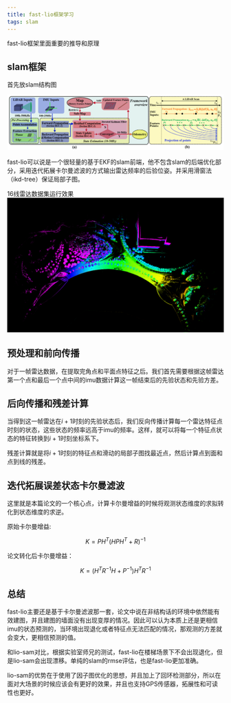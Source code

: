 ```yaml
---
title: fast-lio框架学习
tags: slam
---
```


fast-lio框架里面重要的推导和原理

<!--more-->

## slam框架
首先放slam结构图

![](/assets/fast_lio/frame.png)

fast-lio可以说是一个很轻量的基于EKF的slam前端，他不包含slam的后端优化部分，采用迭代拓展卡尔曼滤波的方式输出雷达频率的后验位姿。并采用滑窗法（ikd-tree）保证局部子图。

16线雷达数据集运行效果
![](/assets/fast_lio/results.png)

## 预处理和前向传播
对于一帧雷达数据，在提取完角点和平面点特征之后。我们首先需要根据这帧雷达第一个点和最后一个点中间的imu数据计算这一帧结束后的先验状态和先验方差。

## 后向传播和残差计算
当得到这一帧雷达在$i+1$时刻的先验状态后，我们反向传播计算每一个雷达特征点时刻的状态，这些状态的频率远高于imu的频率。这样，就可以将每一个特征点状态的特征转换到$i+1$时刻坐标系下。

残差计算就是将$i+1$时刻的特征点和滑动的局部子图找最近点，然后计算点到面和点到线的残差。

## 迭代拓展误差状态卡尔曼滤波
这里就是本篇论文的一个核心点，计算卡尔曼增益的时候将观测状态维度的求拟转化到状态维度的求逆。

原始卡尔曼增益:

$$
K = PH^T(HPH^T + R)^{-1}
$$

论文转化后卡尔曼增益：

$$
K = (H^TR^{-1}H + P^{-1})H^TR^{-1}
$$

## 总结
fast-lio主要还是基于卡尔曼滤波那一套，论文中说在非结构话的环境中依然能有效建图，并且建图的墙面没有出现变厚的情况。因此可以认为本质上还是更相信imu的状态预测的，当环境出现退化或者特征点无法匹配的情况，那观测的方差就会变大，更相信预测的值。

和lio-sam对比，根据实验室师兄的测试，fast-lio在楼梯场景下不会出现退化，但是lio-sam会出现漂移。单纯的slam的rmse评估，也是fast-lio更加准确。

lio-sam的优势在于使用了因子图优化的思想，并且加上了回环检测部分，所以在面对大场景的时候应该会有更好的效果，并且也支持GPS传感器，拓展性和可读性也更好。